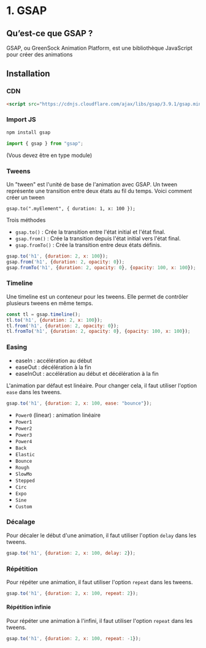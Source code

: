 # 1. GSAP

## Qu’est-ce que GSAP ?

GSAP, ou GreenSock Animation Platform, est une bibliothèque JavaScript pour créer des animations

## Installation

### CDN

```html
<script src="https://cdnjs.cloudflare.com/ajax/libs/gsap/3.9.1/gsap.min.js"></script>
```

### Import JS

```bash
npm install gsap
```

```js
import { gsap } from "gsap";
```

(Vous devez être en type module)

### Tweens

Un "tween" est l'unité de base de l'animation avec GSAP. Un tween représente une transition entre deux états au fil du temps. Voici comment créer un tween

`gsap.to(".myElement", { duration: 1, x: 100 });`

Trois méthodes

- `gsap.to()` : Crée la transition entre l'état initial et l'état final.
- `gsap.from()` : Crée la transition depuis l'état initial vers l'état final.
- `gsap.fromTo()` : Crée la transition entre deux états définis.

```js
gsap.to('h1', {duration: 2, x: 100});
gsap.from('h1', {duration: 2, opacity: 0});
gsap.fromTo('h1', {duration: 2, opacity: 0}, {opacity: 100, x: 100});
```

### Timeline

Une timeline est un conteneur pour les tweens. Elle permet de contrôler plusieurs tweens en même temps.

```js
const tl = gsap.timeline();
tl.to('h1', {duration: 2, x: 100});
tl.from('h1', {duration: 2, opacity: 0});
tl.fromTo('h1', {duration: 2, opacity: 0}, {opacity: 100, x: 100});
```

### Easing

- easeIn : accélération au début
- easeOut : décélération à la fin
- easeInOut : accélération au début et décélération à la fin

L'animation par défaut est linéaire. Pour changer cela, il faut utiliser l'option `ease` dans les tweens.

```js
gsap.to('h1', {duration: 2, x: 100, ease: "bounce"});
```

- `Power0` (linear) : animation linéaire
- `Power1`
- `Power2`
- `Power3`
- `Power4`
- `Back`
- `Elastic`
- `Bounce`
- `Rough`
- `SlowMo`
- `Stepped`
- `Circ`
- `Expo`
- `Sine`
- `Custom`

### Décalage

Pour décaler le début d'une animation, il faut utiliser l'option `delay` dans les tweens.

```js
gsap.to('h1', {duration: 2, x: 100, delay: 2});
```

### Répétition

Pour répéter une animation, il faut utiliser l'option `repeat` dans les tweens.

```js
gsap.to('h1', {duration: 2, x: 100, repeat: 2});
```

#### Répétition infinie

Pour répéter une animation à l'infini, il faut utiliser l'option `repeat` dans les tweens.

```js
gsap.to('h1', {duration: 2, x: 100, repeat: -1});
```